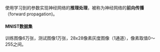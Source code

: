 使用学习到的参数实现神经网络的**推理处理**，被称为神经网络的**前向传播**（forward propagation)。

#### MNIST数据集
训练图像6万张，测试图像1万张，28x28像素灰度图像（1通道），像素取值0～255之间。

